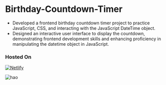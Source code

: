 # Birthday-Countdown-Timer

- Developed a frontend birthday countdown timer project to practice JavaScript, CSS, and interacting with the JavaScript DateTime object.
- Designed an interactive user interface to display the countdown, demonstrating frontend development skills and enhancing proficiency in manipulating the datetime object in JavaScript.


### Hosted On
[![Netlify](https://img.shields.io/badge/netlify-%23000000.svg?logo=netlify&logoColor=#00C7B7)](https://bdcountdown.haolam.codes/)

![hao](https://github.com/haolam05/Birthday-Countdown-Timer/assets/71291057/d695f13d-a67c-4ebf-b5d1-29e74bf20a81)
